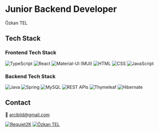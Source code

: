 # Junior Backend Developer
Özkan TEL

## Tech Stack

### Frontend Tech Stack

![TypeScript](https://img.shields.io/badge/-TypeScript-blue?style=flat&logo=typescript&logoColor=white)
![React](https://img.shields.io/badge/-React-blue?style=flat&logo=react&logoColor=white)
![Material-UI (MUI)](https://img.shields.io/badge/-Material_UI-blue?style=flat&logo=material-ui&logoColor=white)
![HTML](https://img.shields.io/badge/-HTML-orange?style=flat&logo=html5&logoColor=white)
![CSS](https://img.shields.io/badge/-CSS-blueviolet?style=flat&logo=css3&logoColor=white)
![JavaScript](https://img.shields.io/badge/-JavaScript-yellow?style=flat&logo=javascript&logoColor=white)

### Backend Tech Stack

![Java](https://img.shields.io/badge/-Java-red?style=flat&logo=java&logoColor=white)
![Spring](https://img.shields.io/badge/Spring-6DB33F?logo=spring&logoColor=white)
![MySQL](https://img.shields.io/badge/-MySQL-blue?style=flat&logo=mysql&logoColor=white)
![REST APIs](https://img.shields.io/badge/-REST_APIs-green?style=flat)
![Thymeleaf](https://img.shields.io/badge/-Thymeleaf-darkgreen?style=flat)
![Hibernate](https://img.shields.io/badge/-Hibernate-orange?style=flat)

## Contact

📧 arcibild@gmail.com

[![Requiet2K](https://img.shields.io/badge/-Requiet2K-black?style=flat&logo=github&logoColor=white)](https://github.com/Requiet2K)
[![Özkan TEL](https://img.shields.io/badge/-Özkan_TEL-blue?style=flat&logo=linkedin&logoColor=white)](https://www.linkedin.com/in/ozkantel/)
